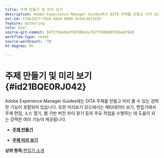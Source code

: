 ```yaml
---
title: 주제 만들기 및 미리 보기
description: Adobe Experience Manager Guides에서 DITA 주제를 만들고 미리 보는 방법에 대해 알아봅니다.
exl-id: 17db1827-f5e6-48a9-8989-5e24c3671e55
feature: Authoring
role: User
source-git-commit: b8f3756e0e8f0338942efb77f00600703be8f6d8
workflow-type: tm+mt
source-wordcount: '78'
ht-degree: 0%

---
```


# 주제 만들기 및 미리 보기 {#id21BQE0RJ042}

Adobe Experience Manager Guides에는 DITA 주제를 만들고 미리 볼 수 있는 강력한 기능이 포함되어 있습니다. 또한 미리보기 모드에서는 메타데이터 보기, 편집기에서 주제 편집, 소스 열기, 웹 기반 버전 차이 찾기 등의 주요 작업을 수행하는 데 도움이 되는 강력한 여러 기능이 제공됩니다.

- **[주제 만들기](web-editor-create-topics.md)**

- **[주제 미리 보기](web-editor-preview-topics.md)**


**상위 항목:**&#x200B;[&#x200B;편집기 소개](web-editor.md)
